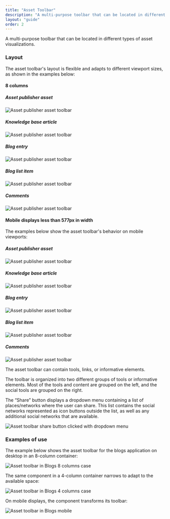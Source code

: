 ```yaml
---
title: "Asset Toolbar"
description: "A multi-purpose toolbar that can be located in different types of asset visualizations."
layout: "guide"
order: 2
---
```


<div class="page-description">A multi-purpose toolbar that can be located in different types of asset visualizations.</div>

### Layout
The asset toolbar's layout is flexible and adapts to different viewport sizes, as shown in the examples below:

#### 8 columns

##### Asset publisher asset

![Asset publisher asset toolbar](/images/lexicon/sites/AssetToolbarAssetPublisher.jpg)

##### Knowledge base article

![Asset publisher asset toolbar](/images/lexicon/sites/AssetToolbarKnowledgeBase.jpg)

##### Blog entry

![Asset publisher asset toolbar](/images/lexicon/sites/AssetToolbarBlog.jpg)

##### Blog list item

![Asset publisher asset toolbar](/images/lexicon/sites/AssetToolbarBlogList.jpg)

##### Comments

![Asset publisher asset toolbar](/images/lexicon/sites/AssetToolbarComments.jpg)

#### Mobile displays less than 577px in width

The examples below show the asset toolbar's behavior on mobile viewports:

##### Asset publisher asset

![Asset publisher asset toolbar](/images/lexicon/sites/AssetToolbarAssetPublisherM.jpg)

##### Knowledge base article

![Asset publisher asset toolbar](/images/lexicon/sites/AssetToolbarKnowledgeBaseM.jpg)

##### Blog entry

![Asset publisher asset toolbar](/images/lexicon/sites/AssetToolbarBlogM.jpg)

##### Blog list item

![Asset publisher asset toolbar](/images/lexicon/sites/AssetToolbarBlogListM.jpg)

##### Comments

![Asset publisher asset toolbar](/images/lexicon/sites/AssetToolbarCommentsM.jpg)

The asset toolbar can contain tools, links, or informative elements. 

The toolbar is organized into two different groups of tools or informative elements. Most of the tools and content are grouped on the left, and the social tools are grouped on the right.

The “Share” button displays a dropdown menu containing a list of places/networks where the user can share. This list contains the social networks represented as icon buttons outside the list, as well as any additional social networks that are available.

![Asset toolbar share button clicked with dropdown menu](/images/lexicon/sites/AssetToolbarBlogExample.jpg)

### Examples of use

The example below shows the asset toolbar for the blogs application on desktop in an 8-column container:

![Asset toolbar in Blogs 8 columns case](/images/lexicon/sites/AssetToolbarBlogAdtExample.jpg)

The same component in a 4-column container narrows to adapt to the available space:

![Asset toolbar in Blogs 4 columns case](/images/lexicon/sites/AssetToolbarBlogAdtResize.jpg)

On mobile displays, the component transforms its toolbar:

![Asset toolbar in Blogs mobile](/images/lexicon/sites/AssetToolbarBlogAdtM.jpg)
